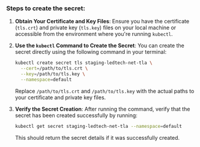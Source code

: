 ### Steps to create the secret:

1. **Obtain Your Certificate and Key Files**:
   Ensure you have the certificate (`tls.crt`) and private key (`tls.key`) files on your local machine or accessible from the environment where you're running `kubectl`.

2. **Use the `kubectl` Command to Create the Secret**:
   You can create the secret directly using the following command in your terminal:

   ```bash
   kubectl create secret tls staging-ledtech-net-tla \
     --cert=/path/to/tls.crt \
     --key=/path/to/tls.key \
     --namespace=default
   ```

   Replace `/path/to/tls.crt` and `/path/to/tls.key` with the actual paths to your certificate and private key files.

3. **Verify the Secret Creation**:
   After running the command, verify that the secret has been created successfully by running:

   ```bash
   kubectl get secret staging-ledtech-net-tla --namespace=default
   ```

   This should return the secret details if it was successfully created.
